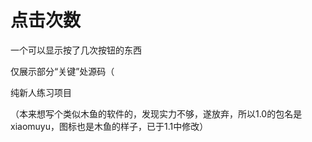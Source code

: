 # 点击次数
一个可以显示按了几次按钮的东西

仅展示部分“关键”处源码（

纯新人练习项目

（本来想写个类似木鱼的软件的，发现实力不够，遂放弃，所以1.0的包名是xiaomuyu，图标也是木鱼的样子，已于1.1中修改）
